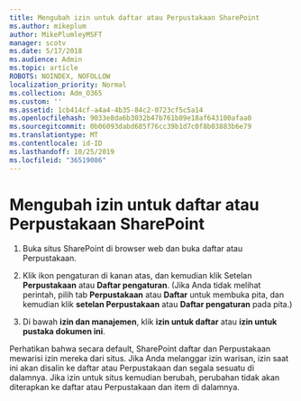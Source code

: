 ```yaml
---
title: Mengubah izin untuk daftar atau Perpustakaan SharePoint
ms.author: mikeplum
author: MikePlumleyMSFT
manager: scotv
ms.date: 5/17/2018
ms.audience: Admin
ms.topic: article
ROBOTS: NOINDEX, NOFOLLOW
localization_priority: Normal
ms.collection: Adm_O365
ms.custom: ''
ms.assetid: 1cb414cf-a4a4-4b35-84c2-0723cf5c5a14
ms.openlocfilehash: 9033e8da6b3032b47b761b89e18af643100afaa0
ms.sourcegitcommit: 0b06093dabd685f76cc39b1d7c0f8b03883b6e79
ms.translationtype: MT
ms.contentlocale: id-ID
ms.lasthandoff: 10/25/2019
ms.locfileid: "36519086"
---
```

# <a name="change-permissions-for-a-sharepoint-list-or-library"></a>Mengubah izin untuk daftar atau Perpustakaan SharePoint

1. Buka situs SharePoint di browser web dan buka daftar atau Perpustakaan.
    
2. Klik ikon pengaturan di kanan atas, dan kemudian klik Setelan **Perpustakaan** atau **Daftar pengaturan**. (Jika Anda tidak melihat perintah, pilih tab **Perpustakaan** atau **Daftar** untuk membuka pita, dan kemudian klik **setelan Perpustakaan** atau **Daftar pengaturan** pada pita.) 
    
3. Di bawah **izin dan manajemen**, klik **izin untuk daftar** atau **izin untuk pustaka dokumen ini**.
    
Perhatikan bahwa secara default, SharePoint daftar dan Perpustakaan mewarisi izin mereka dari situs. Jika Anda melanggar izin warisan, izin saat ini akan disalin ke daftar atau Perpustakaan dan segala sesuatu di dalamnya. Jika izin untuk situs kemudian berubah, perubahan tidak akan diterapkan ke daftar atau Perpustakaan dan item di dalamnya.
  

